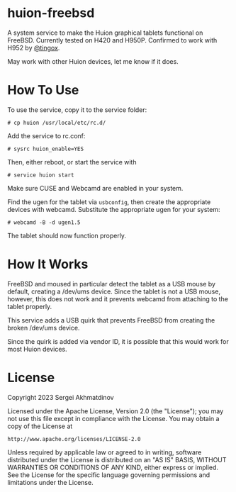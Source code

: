 # huion-freebsd
A system service to make the Huion graphical tablets functional on FreeBSD.
Currently tested on H420 and H950P. Confirmed to work with H952 by [@tingox](https://github.com/tingox).

May work with other Huion devices, let me know if it does.

# How To Use

To use the service, copy it to the service folder:

```
# cp huion /usr/local/etc/rc.d/
```

Add the service to rc.conf:

```
# sysrc huion_enable=YES
```

Then, either reboot, or start the service with
```
# service huion start
```

Make sure CUSE and Webcamd are enabled in your system.

Find the ugen for the tablet via `usbconfig`, then
create the appropriate devices with webcamd. Substitute the appropriate ugen for
your system:
```
# webcamd -B -d ugen1.5
```

The tablet should now function properly.

# How It Works

FreeBSD and moused in particular detect the tablet as a USB mouse by
default, creating a /dev/ums device. Since the tablet is not a USB
mouse, however, this does not work and it prevents webcamd from
attaching to the tablet properly.

This service adds a USB quirk that prevents FreeBSD from creating
the broken /dev/ums device.

Since the quirk is added via vendor ID, it is possible that
this would work for most Huion devices. 

# License

Copyright 2023 Sergei Akhmatdinov

Licensed under the Apache License, Version 2.0 (the "License");
you may not use this file except in compliance with the License.
You may obtain a copy of the License at

    http://www.apache.org/licenses/LICENSE-2.0

Unless required by applicable law or agreed to in writing, software
distributed under the License is distributed on an "AS IS" BASIS,
WITHOUT WARRANTIES OR CONDITIONS OF ANY KIND, either express or implied.
See the License for the specific language governing permissions and
limitations under the License.
